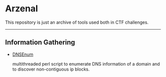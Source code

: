 # Arzenal

This repository is just an archive of tools used both in CTF challenges.

--------------

Information Gathering
---------------------
* [DNSEnum](https://github.com/fwaeytens/dnsenum)

  multithreaded perl script to enumerate DNS information of a domain and to discover non-contiguous ip blocks.
        
